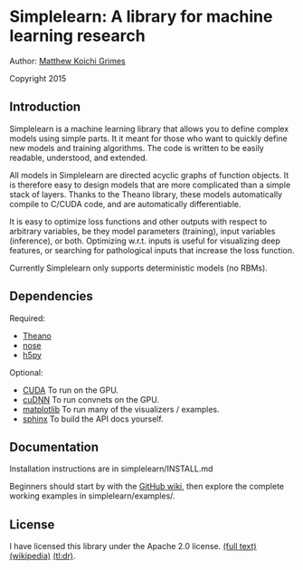 Simplelearn: A library for machine learning research
====================================================

Author: [Matthew Koichi Grimes](http://mkg.cc)

Copyright 2015

Introduction
------------

Simplelearn is a machine learning library that allows you to define complex
models using simple parts. It it meant for those who want to quickly define new
models and training algorithms. The code is written to be easily readable,
understood, and extended.

All models in Simplelearn are directed acyclic graphs of function objects. It
is therefore easy to design models that are more complicated than a simple
stack of layers. Thanks to the Theano library, these models automatically
compile to C/CUDA code, and are automatically differentiable.

It is easy to optimize loss functions and other outputs with respect to
arbitrary variables, be they model parameters (training), input variables
(inference), or both. Optimizing w.r.t. inputs is useful for visualizing deep
features, or searching for pathological inputs that increase the loss function.

Currently Simplelearn only supports deterministic models (no RBMs).

Dependencies
------------
Required:

* [Theano](http://www.deeplearning.net/software/theano/)
* [nose](http://nose.readthedocs.org/en/latest/)
* [h5py](http://www.h5py.org/)

Optional:

* [CUDA](https://developer.nvidia.com/cuda-zone) To run on the GPU.
* [cuDNN](https://developer.nvidia.com/cuDNN) To run convnets on the GPU.
* [matplotlib](http://matplotlib.org/) To run many of the visualizers / examples.
* [sphinx](http://sphinx-doc.org/) To build the API docs yourself.

Documentation
-------------

Installation instructions are in simplelearn/INSTALL.md

Beginners should start by with the
[GitHub wiki](https://github.com/SuperElectric/simplelearn/wiki), then explore
the complete working examples in simplelearn/examples/.


License
-------

I have licensed this library under the Apache 2.0 license.
[(full text)](https://www.apache.org/licenses/LICENSE-2.0.html)
[(wikipedia)](http://en.wikipedia.org/wiki/Apache_License)
[(tl:dr)](https://tldrlegal.com/license/apache-license-2.0-%28apache-2.0%29).

